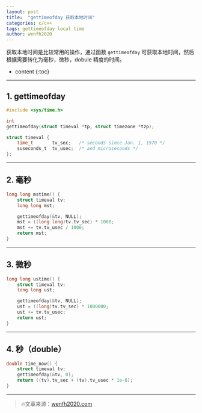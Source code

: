 ```yaml
---
layout: post
title:  "gettimeofday 获取本地时间"
categories: c/c++
tags: gettimeofday local time
author: wenfh2020
---
```


获取本地时间是比较常用的操作，通过函数 `gettimeofday` 可获取本地时间，然后根据需要转化为毫秒，微秒，dobule 精度的时间。



* content
{:toc}

---

## 1. gettimeofday

```c
#include <sys/time.h>

int
gettimeofday(struct timeval *tp, struct timezone *tzp);

struct timeval {
    time_t       tv_sec;   /* seconds since Jan. 1, 1970 */
    suseconds_t  tv_usec;  /* and microseconds */
};
```

---

## 2. 毫秒

```c
long long mstime() {
    struct timeval tv;
    long long mst;

    gettimeofday(&tv, NULL);
    mst = ((long long)tv.tv_sec) * 1000;
    mst += tv.tv_usec / 1000;
    return mst;
}
```

---

## 3. 微秒

```c
long long ustime() {
    struct timeval tv;
    long long ust;

    gettimeofday(&tv, NULL);
    ust = ((long)tv.tv_sec) * 1000000;
    ust += tv.tv_usec;
    return ust;
}

```

---

## 4. 秒（double）

```c
double time_now() {
    struct timeval tv;
    gettimeofday(&tv, 0);
    return ((tv).tv_sec + (tv).tv_usec * 1e-6);
}
```

---

> 🔥文章来源：[wenfh2020.com](https://wenfh2020.com/2020/08/04/get-local-time/)
